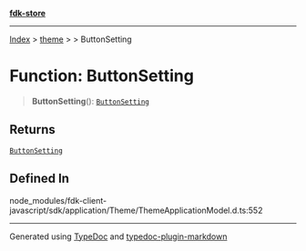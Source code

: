 [**fdk-store**](../../../README.md)
***

[Index](../../../API.md) > [theme](../../README.md) > [<internal>](../README.md) > ButtonSetting

# Function: ButtonSetting

> **ButtonSetting**(): [`ButtonSetting`](../type-aliases/type-alias.ButtonSetting.md)

## Returns

[`ButtonSetting`](../type-aliases/type-alias.ButtonSetting.md)

## Defined In

node\_modules/fdk-client-javascript/sdk/application/Theme/ThemeApplicationModel.d.ts:552

***
Generated using [TypeDoc](https://typedoc.org/) and [typedoc-plugin-markdown](https://www.npmjs.com/package/typedoc-plugin-markdown)
